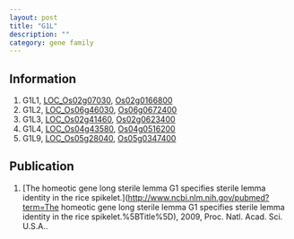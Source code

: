 ```yaml
---
layout: post
title: "G1L"
description: ""
category: gene family
---
```


## Information
1. G1L1, [LOC_Os02g07030](http://rice.plantbiology.msu.edu/cgi-bin/ORF_infopage.cgi?orf=LOC_Os02g07030), [Os02g0166800](http://rapdb.dna.affrc.go.jp/viewer/gbrowse_details/irgsp1?name=Os02g0166800)
2. G1L2, [LOC_Os06g46030](http://rice.plantbiology.msu.edu/cgi-bin/ORF_infopage.cgi?orf=LOC_Os06g46030), [Os06g0672400](http://rapdb.dna.affrc.go.jp/viewer/gbrowse_details/irgsp1?name=Os06g0672400)
3. G1L3, [LOC_Os02g41460](http://rice.plantbiology.msu.edu/cgi-bin/ORF_infopage.cgi?orf=LOC_Os02g41460), [Os02g0623400](http://rapdb.dna.affrc.go.jp/viewer/gbrowse_details/irgsp1?name=Os02g0623400)
4. G1L4, [LOC_Os04g43580](http://rice.plantbiology.msu.edu/cgi-bin/ORF_infopage.cgi?orf=LOC_Os04g43580), [Os04g0516200](http://rapdb.dna.affrc.go.jp/viewer/gbrowse_details/irgsp1?name=Os04g0516200)
5. G1L9, [LOC_Os05g28040](http://rice.plantbiology.msu.edu/cgi-bin/ORF_infopage.cgi?orf=LOC_Os05g28040), [Os05g0347400](http://rapdb.dna.affrc.go.jp/viewer/gbrowse_details/irgsp1?name=Os05g0347400)

## Publication
1. [The homeotic gene long sterile lemma G1 specifies sterile lemma identity in the rice spikelet.](http://www.ncbi.nlm.nih.gov/pubmed?term=The homeotic gene long sterile lemma G1 specifies sterile lemma identity in the rice spikelet.%5BTitle%5D), 2009, Proc. Natl. Acad. Sci. U.S.A..


